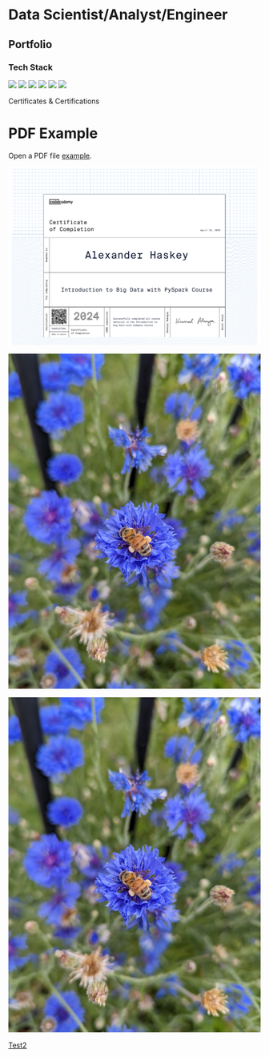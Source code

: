 # Data Scientist/Analyst/Engineer
## Portfolio

### Tech Stack
<img src="https://img.shields.io/badge/-Python-3776AB?logo=python&logoColor=eee"> <img src="https://img.shields.io/badge/-SQL-CC2927?logo=MicrosoftSQLServer&logoColor=eee"> <img src="https://img.shields.io/badge/-Apache%20Spark-E25A1C?logo=ApacheSpark&logoColor=fff"> <img src="https://img.shields.io/badge/-Microsoft%20Azure-0078D4?logo=MicrosoftAzure&logoColor=fff"> <img src="https://img.shields.io/badge/-Azure%20DevOps-0078D7?logo=AzureDevOps&logoColor=fff"> <img src="https://img.shields.io/badge/-GitHub-181717?logo=GitHub&logoColor=fff"> <img src=""> <img src=""> <img src=""> <img src="">

Certificates & Certifications
<!DOCTYPE html>
<html>
<head>
    <title>PDF Example</title>
</head>
<body>
    <h1>PDF Example</h1>
    <p>Open a PDF file <a href="https://github.com/AlexHaskey/portfolio/blob/main/assets/img/Intro%20to%20Big%20Data%20Certificate.pdf">example</a>.</p>
</body>
</html>



<img src="https://github.com/AlexHaskey/portfolio/blob/main/assets/img/Intro%20to%20Big%20Data%20Certificate.pdf">

![Test](assets/img/Test_image_bee.jpg)

<p align="left">
  <img src="https://github.com/AlexHaskey/portfolio/blob/main/assets/img/Test_image_bee.jpg" alt="Alex's Test Image"/>
</p>

[Test2](https://github.com/AlexHaskey/portfolio/blob/main/Test.ipynb)



